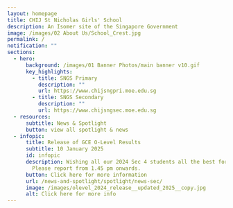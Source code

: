 ```yaml
---
layout: homepage
title: CHIJ St Nicholas Girls' School
description: An Isomer site of the Singapore Government
image: /images/02 About Us/School_Crest.jpg
permalink: /
notification: ""
sections:
  - hero:
      background: /images/01 Banner Photos/main banner v10.gif
      key_highlights:
        - title: SNGS Primary
          description: ""
          url: https://www.chijsngpri.moe.edu.sg
        - title: SNGS Secondary
          description: ""
          url: https://www.chijsngsec.moe.edu.sg
  - resources:
      subtitle: News & Spotlight
      button: view all spotlight & news
  - infopic:
      title: Release of GCE O-Level Results
      subtitle: 10 January 2025
      id: infopic
      description: Wishing all our 2024 Sec 4 students all the best for their results.
        Please report from 1.45 pm onwards.
      button: Click here for more information
      url: /news-and-spotlight/spotlight/news-sec/
      image: /images/olevel_2024_release__updated_2025__copy.jpg
      alt: Click here for more info
---
```

